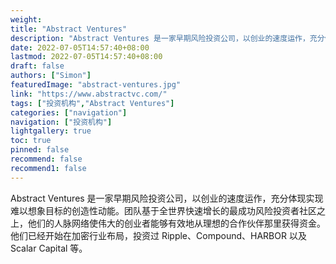 ```yaml
---
weight: 
title: "Abstract Ventures"
description: "Abstract Ventures 是一家早期风险投资公司，以创业的速度运作，充分体现实现难以想象目标的创造性动能"
date: 2022-07-05T14:57:40+08:00
lastmod: 2022-07-05T14:57:40+08:00
draft: false
authors: ["Simon"]
featuredImage: "abstract-ventures.jpg"
link: "https://www.abstractvc.com/"
tags: ["投资机构","Abstract Ventures"]
categories: ["navigation"]
navigation: ["投资机构"]
lightgallery: true
toc: true
pinned: false
recommend: false
recommend1: false
---
```

Abstract Ventures 是一家早期风险投资公司，以创业的速度运作，充分体现实现难以想象目标的创造性动能。团队基于全世界快速增长的最成功风险投资者社区之上，他们的人脉网络使伟大的创业者能够有效地从理想的合作伙伴那里获得资金。他们已经开始在加密行业布局，投资过 Ripple、Compound、HARBOR 以及 Scalar Capital 等。